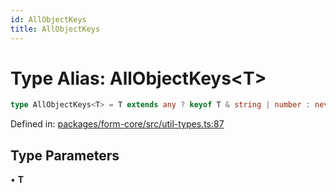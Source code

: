 ```yaml
---
id: AllObjectKeys
title: AllObjectKeys
---
```


<!-- DO NOT EDIT: this page is autogenerated from the type comments -->

# Type Alias: AllObjectKeys\<T\>

```ts
type AllObjectKeys<T> = T extends any ? keyof T & string | number : never;
```

Defined in: [packages/form-core/src/util-types.ts:87](https://github.com/TanStack/form/blob/main/packages/form-core/src/util-types.ts#L87)

## Type Parameters

• **T**
